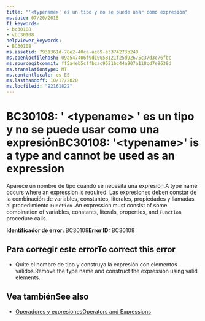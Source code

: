 ```yaml
---
title: "'<typename>' es un tipo y no se puede usar como expresión"
ms.date: 07/20/2015
f1_keywords:
- bc30108
- vbc30108
helpviewer_keywords:
- BC30108
ms.assetid: 7931361d-78e2-40ca-ac69-e3374273b248
ms.openlocfilehash: 09a547406f9d10058121f25d92675c37d3c76fbc
ms.sourcegitcommit: ff5a4eb5cffbcac9521bc44a907a118cd7e8638d
ms.translationtype: MT
ms.contentlocale: es-ES
ms.lasthandoff: 10/17/2020
ms.locfileid: "92161822"
---
```

# <a name="bc30108-typename-is-a-type-and-cannot-be-used-as-an-expression"></a><span data-ttu-id="de10c-102">BC30108: ' \<typename> ' es un tipo y no se puede usar como una expresión</span><span class="sxs-lookup"><span data-stu-id="de10c-102">BC30108: '\<typename>' is a type and cannot be used as an expression</span></span>

<span data-ttu-id="de10c-103">Aparece un nombre de tipo cuando se necesita una expresión.</span><span class="sxs-lookup"><span data-stu-id="de10c-103">A type name occurs where an expression is required.</span></span> <span data-ttu-id="de10c-104">Las expresiones deben constar de la combinación de variables, constantes, literales, propiedades y llamadas al procedimiento `Function` .</span><span class="sxs-lookup"><span data-stu-id="de10c-104">An expression must consist of some combination of variables, constants, literals, properties, and `Function` procedure calls.</span></span>

 <span data-ttu-id="de10c-105">**Identificador de error:** BC30108</span><span class="sxs-lookup"><span data-stu-id="de10c-105">**Error ID:** BC30108</span></span>

## <a name="to-correct-this-error"></a><span data-ttu-id="de10c-106">Para corregir este error</span><span class="sxs-lookup"><span data-stu-id="de10c-106">To correct this error</span></span>

- <span data-ttu-id="de10c-107">Quite el nombre de tipo y construya la expresión con elementos válidos.</span><span class="sxs-lookup"><span data-stu-id="de10c-107">Remove the type name and construct the expression using valid elements.</span></span>

## <a name="see-also"></a><span data-ttu-id="de10c-108">Vea también</span><span class="sxs-lookup"><span data-stu-id="de10c-108">See also</span></span>

- [<span data-ttu-id="de10c-109">Operadores y expresiones</span><span class="sxs-lookup"><span data-stu-id="de10c-109">Operators and Expressions</span></span>](../../programming-guide/language-features/operators-and-expressions/index.md)
